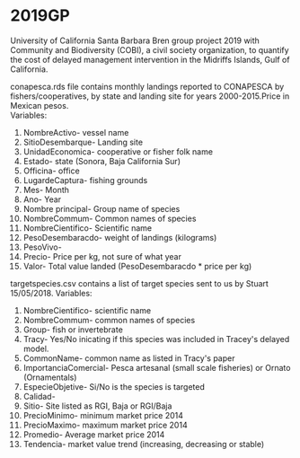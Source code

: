 # 2019GP
University of California Santa Barbara Bren group project 2019 with Community and Biodiversity (COBI), a civil society organization, to quantify the cost of delayed management intervention in the Midriffs Islands, Gulf of California.


conapesca.rds file contains monthly landings reported to CONAPESCA by fishers/cooperatives, by state and landing site for years 2000-2015.Price in Mexican pesos.  
  Variables:
  1. NombreActivo- vessel name 
  2. SitioDesembarque- Landing site 
  3. UnidadEconomica- cooperative or fisher folk name
  4. Estado- state (Sonora, Baja California Sur)
  5. Officina- office 
  6. LugardeCaptura- fishing grounds 
  7. Mes- Month 
  8. Ano- Year 
  9. Nombre principal- Group name of species 
  10. NombreCommum- Common names of species 
  11. NombreCientifico- Scientific name 
  12. PesoDesembaracdo- weight of landings (kilograms)
  13. PesoVivo- 
  14. Precio- Price per kg, not sure of what year 
  15. Valor- Total value  landed (PesoDesembaracdo * price per kg)

targetspecies.csv contains a list of target species sent to us by Stuart 15/05/2018.
  Variables:
  1. NombreCientifico- scientific name
  2. NombreCommum- common names of species
  3. Group- fish or invertebrate 
  4. Tracy- Yes/No inicating if this species was included in Tracey's delayed model.
  5. CommonName- common name as listed in Tracy's paper
  6. ImportanciaComercial- Pesca artesanal (small scale fisheries) or Ornato (Ornamentals)
  7. EspecieObjetive- Si/No is the species is targeted
  8. Calidad-
  9. Sitio- Site listed as RGI, Baja or RGI/Baja
  10. PrecioMinimo- minimum market price 2014
  11. PrecioMaximo- maximum market price 2014
  12. Promedio- Average market price 2014 
  13. Tendencia- market value trend (increasing, decreasing or stable) 